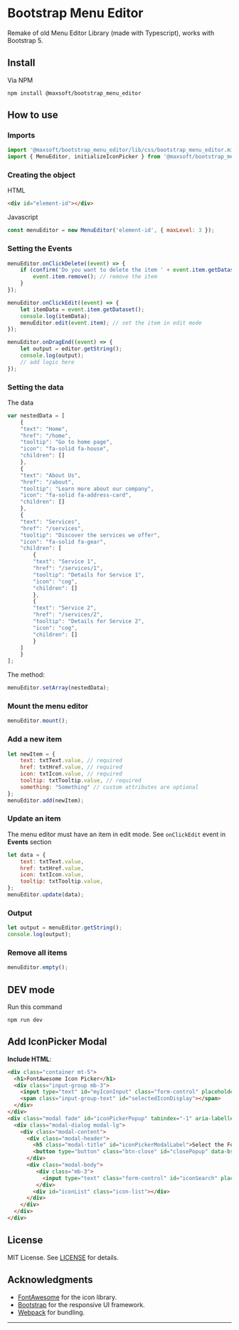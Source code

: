 # Bootstrap Menu Editor

Remake of old Menu Editor Library (made with Typescript), works with Bootstrap 5. 

## Install

Via NPM

```
npm install @maxsoft/bootstrap_menu_editor
```

## How to use

### Imports
```js
import '@maxsoft/bootstrap_menu_editor/lib/css/bootstrap_menu_editor.min.css';
import { MenuEditor, initializeIconPicker } from '@maxsoft/bootstrap_menu_editor';
```

### Creating the object

HTML
```html
<div id="element-id"></div>
```
Javascript

```js
const menuEditor = new MenuEditor('element-id', { maxLevel: 3 });
```

### Setting the Events

```js
menuEditor.onClickDelete((event) => {
	if (confirm('Do you want to delete the item ' + event.item.getDataset().text)) {
		event.item.remove(); // remove the item
	}
});

menuEditor.onClickEdit((event) => {
	let itemData = event.item.getDataset();
	console.log(itemData);
	menuEditor.edit(event.item); // set the item in edit mode
});

menuEditor.onDragEnd((event) => {
	let output = editor.getString();
	console.log(output);
	// add logic here
});
```

### Setting the data

The data

```js
var nestedData = [
	{
	"text": "Home",
	"href": "/home",
	"tooltip": "Go to home page",
	"icon": "fa-solid fa-house",
	"children": []
	},
	{
	"text": "About Us",
	"href": "/about",
	"tooltip": "Learn more about our company",
	"icon": "fa-solid fa-address-card",
	"children": []
	},
	{
	"text": "Services",
	"href": "/services",
	"tooltip": "Discover the services we offer",
	"icon": "fa-solid fa-gear",
	"children": [
		{
		"text": "Service 1",
		"href": "/services/1",
		"tooltip": "Details for Service 1",
		"icon": "cog",
		"children": []
		},
		{
		"text": "Service 2",
		"href": "/services/2",
		"tooltip": "Details for Service 2",
		"icon": "cog",
		"children": []
		}
	]
	}
];
```

The method:

```js
menuEditor.setArray(nestedData);
```

### Mount the menu editor

```js
menuEditor.mount();
```

### Add a new item

```js
let newItem = {
    text: txtText.value, // required
    href: txtHref.value, // required
    icon: txtIcon.value, // required
    tooltip: txtTooltip.value, // required
    something: "Something" // custom attributes are optional
};
menuEditor.add(newItem);
```

### Update an item

The menu editor must have an item in edit mode. See `onClickEdit` event in **Events** section

```js
let data = {
	text: txtText.value,
	href: txtHref.value,
	icon: txtIcon.value,
	tooltip: txtTooltip.value,
};
menuEditor.update(data);
```

### Output

```js
let output = menuEditor.getString();
console.log(output);
```

### Remove all items
```js
menuEditor.empty();
```

## DEV mode

Run this command

```shell
npm run dev
```

## Add IconPicker Modal

**Include HTML**:
   ```html
   <div class="container mt-5">
     <h1>FontAwesome Icon Picker</h1>
     <div class="input-group mb-3">
       <input type="text" id="myIconInput" class="form-control" placeholder="Kliknij, aby wybrać ikonę" readonly>
       <span class="input-group-text" id="selectedIconDisplay"></span>
     </div>
   </div>
   <div class="modal fade" id="iconPickerPopup" tabindex="-1" aria-labelledby="iconPickerModalLabel" aria-hidden="true">
     <div class="modal-dialog modal-lg">
       <div class="modal-content">
         <div class="modal-header">
           <h5 class="modal-title" id="iconPickerModalLabel">Select the FontAwesome icon</h5>
           <button type="button" class="btn-close" id="closePopup" data-bs-dismiss="modal" aria-label="Close"></button>
         </div>
         <div class="modal-body">
			<div class="mb-3">
              <input type="text" class="form-control" id="iconSearch" placeholder="Search for an icon by name...">
            </div>
           <div id="iconList" class="icon-list"></div>
         </div>
       </div>
     </div>
   </div>
   ```

   ## License
   
   MIT License. See [LICENSE](LICENSE) for details.
   
   ## Acknowledgments
   
   - [FontAwesome](https://fontawesome.com/) for the icon library.
   - [Bootstrap](https://getbootstrap.com/) for the responsive UI framework.
   - [Webpack](https://webpack.js.org/) for bundling.
   
   ---